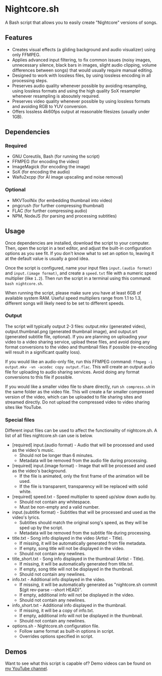 # Nightcore.sh
A Bash script that allows you to easily create "Nightcore" versions of songs.

## Features
- Creates visual effects (a gliding background and audio visualizer) using only FFMPEG.
- Applies advanced input filtering, to fix common issues (noisy images, unnecessary silence, black bars in images, slight audio clipping, volume differences between songs) that would usually require manual editing.
- Designed to work with lossless files, by using lossless encoding in all processing steps.
- Preserves audio quality whenever possible by avoiding resampling, using lossless formats and using the high quality SoX resampler whenever resampling is absoutely required.
- Preserves video quality whenever possible by using lossless formats and avoiding RGB to YUV conversion.
- Offers lossless 4k60fps output at reasonable filesizes (usually under 1GB).

## Dependencies
### Required
- GNU Coreutils, Bash (for running the script)
- FFMPEG (for encoding the video)
- ImageMagick (for encoding the image)
- SoX (for encoding the audio)
- Waifu2xcpp (for AI image upscaling and noise removal)
### Optional
- MKVToolNix (for embedding thumbnail into video)
- pngcrush (for further compressing thumbnail)
- FLAC (for further compressing audio)
- NPM, NodeJS (for parsing and processing subtitles)

## Usage
Once dependencies are installed, download the script to your computer. Then, open the script in a text editor, and adjust the built-in configuration options as you see fit. If you don't know what to set an option to, leaving it at the default value is usually a good idea.

Once the script is configured, name your input files `input.(audio format)` and `input.(image format)`, and create a `speed.txt` file with a numeric speed multiplier (like `1.2`). Then run the script in a terminal using this command: `bash nightcore.sh`.

When running the script, please make sure you have at least 6GB of available system RAM.
Useful speed multipliers range from 1.1 to 1.3, different songs will likely need to be set to different speeds.

### Output
The script will typically output 2-3 files: output.mkv (generated video), output.thumbnail.png (generated thumbnail image), and output.srt (generated subtitle file, optional). If you are planning on uploading your video to a video sharing service, upload these files, and avoid doing any format conversions to the video and thumbnail files if possible (re-encoding will result in a significant quality loss).

If you would like an audio-only file, run this FFMPEG command: `ffmpeg -i output.mkv -vn -acodec copy output.flac`. This will create an output audio file for uploading to audio sharing services. Avoid doing any format conversions to this file if possible.

If you would like a smaller video file to share directly, run `sh compress.sh` in the same folder as the video file. This will create a far smaller compressed version of the video, which can be uploaded to file sharing sites and streamed directly. Do not upload the compressed video to video sharing sites like YouTube.

### Special files
Different input files can be used to affect the functionality of nightcore.sh. A list of all files nightcore.sh can use is below.
- \[required\] input.(audio format) - Audio that will be processed and used as the video's music.
  - Should not be longer than 6 minutes.
  - Metadata will be removed from the audio file during processing.
- \[required\] input.(image format) - Image that will be processed and used as the video's background.
  - If the file is animated, only the first frame of the animation will be used.
  - If the file is transparent, transparency will be replaced with solid white.
- \[required\] speed.txt - Speed multiplier to speed up/slow down audio by.
  - Should not contain any whitespace.
  - Must be non-empty and a valid number.
- input.(subtitle format) - Subtitles that will be processed and used as the video's lyrics.
  - Subtitles should match the original song's speed, as they will be sped up by the script.
  - Metadata will be removed from the subtitle file during processing.
- title.txt - Song info displayed in the video (Artist - Title).
  - If missing, it will be automatically generated from file metadata.
  - If empty, song title will not be displayed in the video.
  - Should not contain any newlines.
- title_short.txt - Song info displayed in the thumbnail (Artist - Title).
  - If missing, it will be automatically generated from title.txt.
  - If empty, song title will not be displayed in the thumbnail.
  - Should not contain any newlines.
- info.txt - Additional info displayed in the video.
  - If missing, it will be automatically generated as "nightcore.sh commit $(git rev-parse --short HEAD)".
  - If empty, additional info will not be displayed in the video.
  - Should not contain any newlines.
- info_short.txt - Additional info displayed in the thumbnail.
  - If missing, it will be a copy of info.txt.
  - If empty, additional info will not be displayed in the thumbnail.
  - Should not contain any newlines.
- options.sh - Nightcore.sh configuration file.
  - Follow same format as built-in options in script.
  - Overrides options specified in script.

## Demos
Want to see what this script is capable of? Demo videos can be found on [my YouTube channel](https://www.youtube.com/channel/UCbgvvnk-Tb_ixyj7UDWnXaQ).
